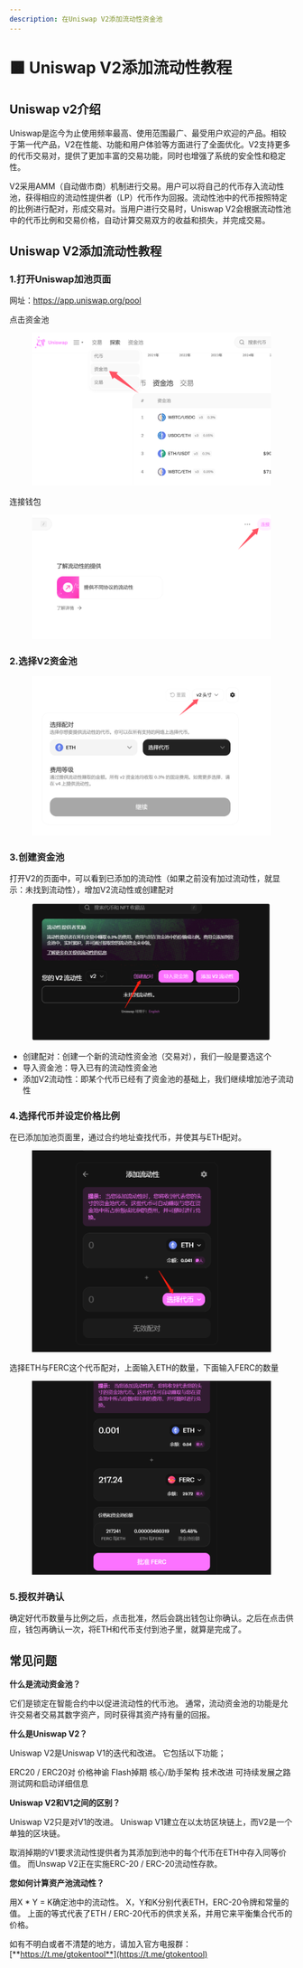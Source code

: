 ```yaml
---
description: 在Uniswap V2添加流动性资金池
---
```


# 🟧 Uniswap V2添加流动性教程

## Uniswap v2介绍

Uniswap是迄今为止使用频率最高、使用范围最广、最受用户欢迎的产品。相较于第一代产品，V2在性能、功能和用户体验等方面进行了全面优化。V2支持更多的代币交易对，提供了更加丰富的交易功能，同时也增强了系统的安全性和稳定性。

V2采用AMM（自动做市商）机制进行交易。用户可以将自己的代币存入流动性池，获得相应的流动性提供者（LP）代币作为回报。流动性池中的代币按照特定的比例进行配对，形成交易对。当用户进行交易时，Uniswap V2会根据流动性池中的代币比例和交易价格，自动计算交易双方的收益和损失，并完成交易。

## Uniswap V2添加流动性教程

### 1.打开Uniswap加池页面

网址：[https://app.uniswap.org/pool ](https://app.uniswap.org/pool)

点击资金池

<figure><img src="../.gitbook/assets/QQ20250110-143408.png" alt=""><figcaption></figcaption></figure>

连接钱包

<figure><img src="../.gitbook/assets/2 (37).png" alt=""><figcaption></figcaption></figure>

### 2.选择V2资金池

<figure><img src="../.gitbook/assets/3 (33).png" alt=""><figcaption></figcaption></figure>

### 3.创建资金池

打开V2的页面中，可以看到已添加的流动性（如果之前没有加过流动性，就显示：未找到流动性），增加V2流动性或创建配对

<figure><img src="../.gitbook/assets/4 (28).png" alt=""><figcaption></figcaption></figure>

* 创建配对：创建一个新的流动性资金池（交易对），我们一般是要选这个
* 导入资金池：导入已有的流动性资金池
* 添加V2流动性：即某个代币已经有了资金池的基础上，我们继续增加池子流动性

### 4.选择代币并设定价格比例

在已添加加池页面里，通过合约地址查找代币，并使其与ETH配对。

<figure><img src="../.gitbook/assets/5 (26).png" alt=""><figcaption></figcaption></figure>

选择ETH与FERC这个代币配对，上面输入ETH的数量，下面输入FERC的数量

<figure><img src="../.gitbook/assets/6 (25).png" alt=""><figcaption></figcaption></figure>

### 5.授权并确认

确定好代币数量与比例之后，点击批准，然后会跳出钱包让你确认。之后在点击供应，钱包再确认一次，将ETH和代币支付到池子里，就算是完成了。

## 常见问题

**什么是流动资金池？**

它们是锁定在智能合约中以促进流动性的代币池。 通常，流动资金池的功能是允许交易者交易其数字资产，同时获得其资产持有量的回报。

**什么是Uniswap V2？**

Uniswap V2是Uniswap V1的迭代和改进。 它包括以下功能；

ERC20 / ERC20对 价格神谕 Flash掉期 核心/助手架构 技术改进 可持续发展之路 测试网和启动详细信息

**Uniswap V2和V1之间的区别？**

Uniswap V2只是对V1的改进。 Uniswap V1建立在以太坊区块链上，而V2是一个单独的区块链。

取消掉期的V1要求流动性提供者为其添加到池中的每个代币在ETH中存入同等价值。 而Unswap V2正在实施ERC-20 / ERC-20流动性存款。

**您如何计算资产池流动性？**

用X \* Y = K确定池中的流动性。 X，Y和K分别代表ETH，ERC-20令牌和常量的值。 上面的等式代表了ETH / ERC-20代币的供求关系，并用它来平衡集合代币的价格。



如有不明白或者不清楚的地方，请加入官方电报群：[**https://t.me/gtokentool**](https://t.me/gtokentool)
